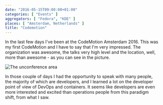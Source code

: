 ```yaml
---
date: "2016-05-15T09:00:00+01:00"
categories: [ "Events" ]
aggregators: [ "Fedora", "KDE" ]
places: [ "Amsterdam, Netherlands" ]
title: "Codemotion"
---
```


In the last few days I've been at the CodeMotion Amsterdam 2016.
This was my first CodeMotion and I have to say that I'm very impressed.
The organization was awesome, the talks very high level and the location, well, more than awesome - as you can see in the picture.

![The unconference area](/img/posts/2016_05_15_codemotion.jpg)

In those couple of days I had the opportunity to speak with many people, the majority of which are developers, and I learned a lot on the developer point of view of DevOps and containers.
It seems like developers are even more interested and excited than operations people from this paradigm shift, from what I saw.
